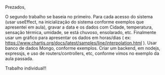 Prezados,

O segundo trabalho se baseia no primeiro. Para cada acesso do sistema (usar useEffect, na inicialização do sistema conforme exemplos que apresentei em aula), gravar a data e os dados com Cidade, temperatura, sensação térmica, umidade, se está chuvoso,  ensolarado, etc. Finalmente usar um gráfico para apresentar os dados em horas/dias ( ex: https://www.chartjs.org/docs/latest/samples/line/interpolation.html ). Usar banco de dados Mongo, conforme exemplos. Criar um backend, em nodejs, expressjs, e uso de routers/controllers, etc, conforme vimos no exemplo da aula passada. 


Trabalho individual!!

